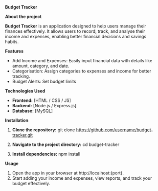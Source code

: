 **Budget Tracker**


**About the project**

**Budget Tracker** is an application designed to help users manage their finances effectively.
It allows users to record, track, and analyse their income and expenses, enabling better financial
decisions and savings habits.


**Features**

- Add Income and Expenses: Easily input financial data with details like amount, category, and date.
- Categorisation: Assign categories to expenses and income for better tracking.
- Budget Alerts: Set budget limits

**Technologies Used**

- **Frontend:** [HTML / CSS / JS]
- **Backend:** [Node.js / Express.js]
- **Database:** [MySQL]


**Installation**

1. **Clone the repository:**
  git clone https://github.com/username/budget-tracker.git

2. **Navigate to the project directory:**
  cd budget-tracker

3. **Install dependencies:**
  npm install

**Usage**

1. Open the app in your browser at http://localhost:{port}.
2. Start adding your income and expenses, view reports, and track your budget effectively.

